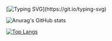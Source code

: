 [![Typing SVG](https://readme-typing-svg.demolab.com/?font=Fira+Code&weight=600&size=24&pause=1000&color=C6A86F&lines=Fortune+favors+the+bold.)](https://git.io/typing-svg)

![Anurag's GitHub stats](https://github-readme-stats.vercel.app/api?username=LAOVA&show_icons=true&theme=onedark)

[![Top Langs](https://github-readme-stats.vercel.app/api/top-langs/?username=LAOVA&layout=compact&theme=onedark)](https://github.com/anuraghazra/github-readme-stats)
